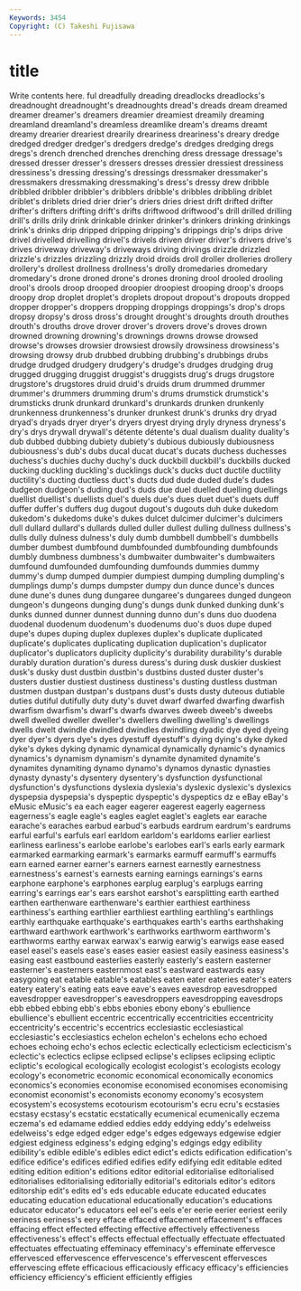 ```yaml
---
Keywords: 3454 
Copyright: (C) Takeshi Fujisawa
---
```


# title

Write contents here.
ful dreadfully dreading dreadlocks dreadlocks's
dreadnought dreadnought's dreadnoughts dread's dreads dream dreamed dreamer dreamer's dreamers
dreamier dreamiest dreamily dreaming dreamland dreamland's dreamless dreamlike dream's dreams
dreamt dreamy drearier dreariest drearily dreariness dreariness's dreary dredge dredged
dredger dredger's dredgers dredge's dredges dredging dregs dregs's drench drenched
drenches drenching dress dressage dressage's dressed dresser dresser's dressers dresses
dressier dressiest dressiness dressiness's dressing dressing's dressings dressmaker dressmaker's dressmakers
dressmaking dressmaking's dress's dressy drew dribble dribbled dribbler dribbler's dribblers
dribble's dribbles dribbling driblet driblet's driblets dried drier drier's driers
dries driest drift drifted drifter drifter's drifters drifting drift's drifts
driftwood driftwood's drill drilled drilling drill's drills drily drink drinkable
drinker drinker's drinkers drinking drinkings drink's drinks drip dripped dripping
dripping's drippings drip's drips drive drivel drivelled drivelling drivel's drivels
driven driver driver's drivers drive's drives driveway driveway's driveways driving
drivings drizzle drizzled drizzle's drizzles drizzling drizzly droid droids droll
droller drolleries drollery drollery's drollest drollness drollness's drolly dromedaries dromedary
dromedary's drone droned drone's drones droning drool drooled drooling drool's
drools droop drooped droopier droopiest drooping droop's droops droopy drop
droplet droplet's droplets dropout dropout's dropouts dropped dropper dropper's droppers
dropping droppings droppings's drop's drops dropsy dropsy's dross dross's drought
drought's droughts drouth drouthes drouth's drouths drove drover drover's drovers
drove's droves drown drowned drowning drowning's drownings drowns drowse drowsed
drowse's drowses drowsier drowsiest drowsily drowsiness drowsiness's drowsing drowsy drub
drubbed drubbing drubbing's drubbings drubs drudge drudged drudgery drudgery's drudge's
drudges drudging drug drugged drugging druggist druggist's druggists drug's drugs
drugstore drugstore's drugstores druid druid's druids drum drummed drummer drummer's
drummers drumming drum's drums drumstick drumstick's drumsticks drunk drunkard drunkard's
drunkards drunken drunkenly drunkenness drunkenness's drunker drunkest drunk's drunks dry
dryad dryad's dryads dryer dryer's dryers dryest drying dryly dryness
dryness's dry's drys drywall drywall's détente détente's dual dualism duality
duality's dub dubbed dubbing dubiety dubiety's dubious dubiously dubiousness dubiousness's
dub's dubs ducal ducat ducat's ducats duchess duchesses duchess's duchies
duchy duchy's duck duckbill duckbill's duckbills ducked ducking duckling duckling's
ducklings duck's ducks duct ductile ductility ductility's ducting ductless duct's
ducts dud dude duded dude's dudes dudgeon dudgeon's duding dud's
duds due duel duelled duelling duellings duellist duellist's duellists duel's
duels due's dues duet duet's duets duff duffer duffer's duffers
dug dugout dugout's dugouts duh duke dukedom dukedom's dukedoms duke's
dukes dulcet dulcimer dulcimer's dulcimers dull dullard dullard's dullards dulled
duller dullest dulling dullness dullness's dulls dully dulness dulness's duly
dumb dumbbell dumbbell's dumbbells dumber dumbest dumbfound dumbfounded dumbfounding dumbfounds
dumbly dumbness dumbness's dumbwaiter dumbwaiter's dumbwaiters dumfound dumfounded dumfounding dumfounds
dummies dummy dummy's dump dumped dumpier dumpiest dumping dumpling dumpling's
dumplings dump's dumps dumpster dumpy dun dunce dunce's dunces dune
dune's dunes dung dungaree dungaree's dungarees dunged dungeon dungeon's dungeons
dunging dung's dungs dunk dunked dunking dunk's dunks dunned dunner
dunnest dunning dunno dun's duns duo duodena duodenal duodenum duodenum's
duodenums duo's duos dupe duped dupe's dupes duping duplex duplexes
duplex's duplicate duplicated duplicate's duplicates duplicating duplication duplication's duplicator duplicator's
duplicators duplicity duplicity's durability durability's durable durably duration duration's duress
duress's during dusk duskier duskiest dusk's dusky dust dustbin dustbin's
dustbins dusted duster duster's dusters dustier dustiest dustiness dustiness's dusting
dustless dustman dustmen dustpan dustpan's dustpans dust's dusts dusty duteous
dutiable duties dutiful dutifully duty duty's duvet dwarf dwarfed dwarfing
dwarfish dwarfism dwarfism's dwarf's dwarfs dwarves dweeb dweeb's dweebs dwell
dwelled dweller dweller's dwellers dwelling dwelling's dwellings dwells dwelt dwindle
dwindled dwindles dwindling dyadic dye dyed dyeing dyer dyer's dyers
dye's dyes dyestuff dyestuff's dying dying's dyke dyked dyke's dykes
dyking dynamic dynamical dynamically dynamic's dynamics dynamics's dynamism dynamism's dynamite
dynamited dynamite's dynamites dynamiting dynamo dynamo's dynamos dynastic dynasties dynasty
dynasty's dysentery dysentery's dysfunction dysfunctional dysfunction's dysfunctions dyslexia dyslexia's dyslexic
dyslexic's dyslexics dyspepsia dyspepsia's dyspeptic dyspeptic's dyspeptics dz e eBay
eBay's eMusic eMusic's ea each eager eagerer eagerest eagerly eagerness
eagerness's eagle eagle's eagles eaglet eaglet's eaglets ear earache earache's
earaches earbud earbud's earbuds eardrum eardrum's eardrums earful earful's earfuls
earl earldom earldom's earldoms earlier earliest earliness earliness's earlobe earlobe's
earlobes earl's earls early earmark earmarked earmarking earmark's earmarks earmuff
earmuff's earmuffs earn earned earner earner's earners earnest earnestly earnestness
earnestness's earnest's earnests earning earnings earnings's earns earphone earphone's earphones
earplug earplug's earplugs earring earring's earrings ear's ears earshot earshot's
earsplitting earth earthed earthen earthenware earthenware's earthier earthiest earthiness earthiness's
earthing earthlier earthliest earthling earthling's earthlings earthly earthquake earthquake's earthquakes
earth's earths earthshaking earthward earthwork earthwork's earthworks earthworm earthworm's earthworms
earthy earwax earwax's earwig earwig's earwigs ease eased easel easel's
easels ease's eases easier easiest easily easiness easiness's easing east
eastbound easterlies easterly easterly's eastern easterner easterner's easterners easternmost east's
eastward eastwards easy easygoing eat eatable eatable's eatables eaten eater
eateries eater's eaters eatery eatery's eating eats eave eave's eaves
eavesdrop eavesdropped eavesdropper eavesdropper's eavesdroppers eavesdropping eavesdrops ebb ebbed ebbing
ebb's ebbs ebonies ebony ebony's ebullience ebullience's ebullient eccentric eccentrically
eccentricities eccentricity eccentricity's eccentric's eccentrics ecclesiastic ecclesiastical ecclesiastic's ecclesiastics echelon
echelon's echelons echo echoed echoes echoing echo's echos eclectic eclectically
eclecticism eclecticism's eclectic's eclectics eclipse eclipsed eclipse's eclipses eclipsing ecliptic
ecliptic's ecological ecologically ecologist ecologist's ecologists ecology ecology's econometric economic
economical economically economics economics's economies economise economised economises economising economist
economist's economists economy economy's ecosystem ecosystem's ecosystems ecotourism ecotourism's ecru
ecru's ecstasies ecstasy ecstasy's ecstatic ecstatically ecumenical ecumenically eczema eczema's
ed edamame eddied eddies eddy eddying eddy's edelweiss edelweiss's edge
edged edger edge's edges edgeways edgewise edgier edgiest edginess edginess's
edging edging's edgings edgy edibility edibility's edible edible's edibles edict
edict's edicts edification edification's edifice edifice's edifices edified edifies edify
edifying edit editable edited editing edition edition's editions editor editorial
editorialise editorialised editorialises editorialising editorially editorial's editorials editor's editors editorship
edit's edits ed's eds educable educate educated educates educating education
educational educationally education's educations educator educator's educators eel eel's eels
e'er eerie eerier eeriest eerily eeriness eeriness's eery efface effaced
effacement effacement's effaces effacing effect effected effecting effective effectively effectiveness
effectiveness's effect's effects effectual effectually effectuate effectuated effectuates effectuating effeminacy
effeminacy's effeminate effervesce effervesced effervescence effervescence's effervescent effervesces effervescing effete
efficacious efficaciously efficacy efficacy's efficiencies efficiency efficiency's efficient efficiently effigies
